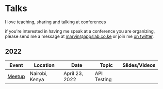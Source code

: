 # Talks

I love teaching, sharing and talking at conferences

if you're interested in having me speak at a conference you are organizing, please send me a message at marvin@appslab.co.ke or join me [on twitter](https://twitter.com/marvin_hosea).

## 2022

| Event          | Location           | Date              | Topic               |   Slides/Videos           |
|----------------|--------------------|-------------------|---------------------|---------------------------|
| [Meetup][1e]   | Nairobi, Kenya     | April 23, 2022    | API Testing         |                           |


[1e]: https://meetup.com
[1s]: https://speeakerdeck.com
